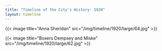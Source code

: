 ```yaml
---
title: "Timeline of the City's History: 1920"
layout: timeline
---
```


{{< image title="Anna Sheridan" src="/img/timeline/1920/large/64.jpg" >}}

{{< image title="Boxers Dempsey and Miske" src="/img/timeline/1920/large/62.jpg" >}}
